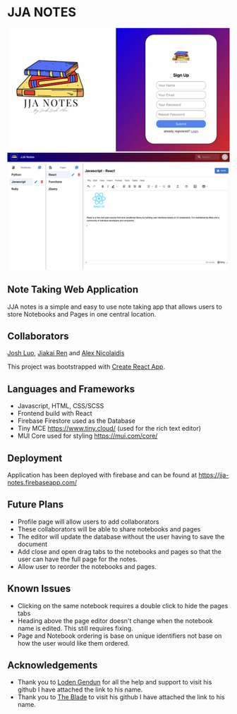 # JJA NOTES

![Home Page](/src/assets/readme1.png "Home Page")
![Home Page](/src/assets/readme2.png "Home Page")

## Note Taking Web Application

JJA notes is a simple and easy to use note taking app that allows users to store Notebooks and Pages in one central location.

## Collaborators

[Josh Luo](https://github.com/MnRxi6f8JN),
[Jiakai Ren](https://github.com/jiakairen) and
[Alex Nicolaidis](https://github.com/Anico94)

This project was bootstrapped with [Create React App](https://github.com/facebook/create-react-app).

## Languages and Frameworks

- Javascript, HTML, CSS/SCSS
- Frontend build with React
- Firebase Firestore used as the Database
- Tiny MCE https://www.tiny.cloud/ (used for the rich text editor)
- MUI Core used for styling https://mui.com/core/

## Deployment

Application has been deployed with firebase and can be found at https://jja-notes.firebaseapp.com/

## Future Plans

- Profile page will allow users to add collaborators
- These collaborators will be able to share notebooks and pages
- The editor will update the database without the user having to save the document
- Add close and open drag tabs to the notebooks and pages so that the user can have the full page for the notes.
- Allow user to reorder the notebooks and pages.

## Known Issues

- Clicking on the same notebook requires a double click to hide the pages tabs
- Heading above the page editor doesn't change when the notebook name is edited. This still requires fixing.
- Page and Notebook ordering is base on unique identifiers not base on how the user would like them ordered.

## Acknowledgements

- Thank you to [Loden Gendun](https://github.com/Tenzang) for all the help and support to visit his github I have attached the link to his name.
- Thank you to [The Blade](https://github.com/wofockham) to visit his github I have attached the link to his name.
